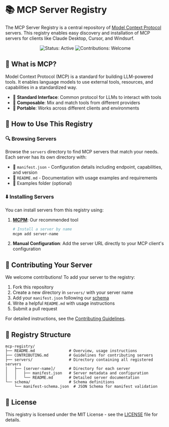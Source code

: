 # 📚 MCP Server Registry

The MCP Server Registry is a central repository of [Model Context Protocol](https://modelcontextprotocol.github.io/) servers. This registry enables easy discovery and installation of MCP servers for clients like Claude Desktop, Cursor, and Windsurf.

<div align="center">
<img src="https://img.shields.io/badge/Status-Active-brightgreen" alt="Status: Active">
<img src="https://img.shields.io/badge/Contributions-Welcome-blue" alt="Contributions: Welcome">
</div>

## 🤔 What is MCP?

Model Context Protocol (MCP) is a standard for building LLM-powered tools. It enables language models to use external tools, resources, and capabilities in a standardized way.

- 🔄 **Standard Interface**: Common protocol for LLMs to interact with tools
- 🧩 **Composable**: Mix and match tools from different providers
- 🚀 **Portable**: Works across different clients and environments

## 🧰 How to Use This Registry

### 🔍 Browsing Servers

Browse the `servers` directory to find MCP servers that match your needs. Each server has its own directory with:

- 📄 `manifest.json` - Configuration details including endpoint, capabilities, and version
- 📝 `README.md` - Documentation with usage examples and requirements
- 🧪 Examples folder (optional)

### ⬇️ Installing Servers

You can install servers from this registry using:

1. **[MCPM](https://github.com/pathintegral-institute/mcpm.sh)**: Our recommended tool
   ```bash
   # Install a server by name
   mcpm add server-name
   ```

2. **Manual Configuration**: Add the server URL directly to your MCP client's configuration

## 🤝 Contributing Your Server

We welcome contributions! To add your server to the registry:

1. Fork this repository
2. Create a new directory in `servers/` with your server name
3. Add your `manifest.json` following our [schema](schema/manifest-schema.json)
4. Write a helpful `README.md` with usage instructions
5. Submit a pull request

For detailed instructions, see the [Contributing Guidelines](CONTRIBUTING.md).

## 📂 Registry Structure

```
mcp-registry/
├── README.md               # Overview, usage instructions
├── CONTRIBUTING.md         # Guidelines for contributing servers
├── servers/                # Directory containing all registered servers
│   ├── [server-name]/      # Directory for each server
│   │   ├── manifest.json   # Server metadata and configuration
│   │   └── README.md       # Detailed server documentation
└── schema/                 # Schema definitions
    └── manifest-schema.json  # JSON Schema for manifest validation
```

## 📜 License

This registry is licensed under the MIT License - see the [LICENSE](LICENSE) file for details.
